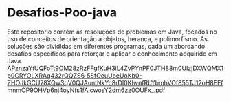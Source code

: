 # Desafios-Poo-java
Este repositório contém as resoluções de problemas em Java, focados no uso de conceitos de orientação a objetos, herança, e polimorfismo. As soluções são divididas em diferentes programas, cada um abordando desafios específicos para reforçar e aplicar o conhecimento adquirido em Java.
[APznzaYtUQFoTt9OM28zRzFFgfKuH3iL4ZvPYnPF0JTH88m0UIzjDXWQMX1p0CRYOLXRAg432rQQZS6_58fOeuUoeUoKb0-ZHOJkGCU78XQw3qV0QJAuntNkYc8rDI0KIwnfRbYbmhVOf855TJ12oH8EEfmnmOP9OHVp6nj4oyNfs1fAlcwosY2dm6zz0OUFx_.pdf](https://github.com/user-attachments/files/16830620/APznzaYtUQFoTt9OM28zRzFFgfKuH3iL4ZvPYnPF0JTH88m0UIzjDXWQMX1p0CRYOLXRAg432rQQZS6_58fOeuUoeUoKb0-ZHOJkGCU78XQw3qV0QJAuntNkYc8rDI0KIwnfRbYbmhVOf855TJ12oH8EEfmnmOP9OHVp6nj4oyNfs1fAlcwosY2dm6zz0OUFx_.pdf)
